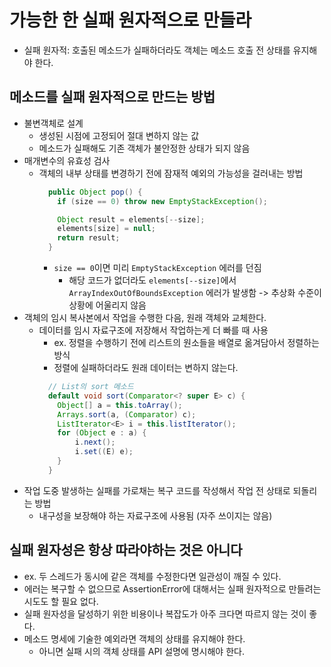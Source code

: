 # 가능한 한 실패 원자적으로 만들라
- 실패 원자적: 호출된 메소드가 실패하더라도 객체는 메소드 호출 전 상태를 유지해야 한다.

## 메소드를 실패 원자적으로 만드는 방법
- 불변객체로 설계
  - 생성된 시점에 고정되어 절대 변하지 않는 값
  - 메소드가 실패해도 기존 객체가 불안정한 상태가 되지 않음
- 매개변수의 유효성 검사
  - 객체의 내부 상태를 변경하기 전에 잠재적 예외의 가능성을 걸러내는 방법
    ```java
      public Object pop() {
        if (size == 0) throw new EmptyStackException();

        Object result = elements[--size];
        elements[size] = null;
        return result;
      }
    ```
    - `size == 0`이면 미리 `EmptyStackException` 에러를 던짐
      - 해당 코드가 없더라도 `elements[--size]`에서 `ArrayIndexOutOfBoundsException` 에러가 발생함 -> 추상화 수준이 상황에 어울리지 않음
- 객체의 임시 복사본에서 작업을 수행한 다음, 원래 객체와 교체한다.
  - 데이터를 임시 자료구조에 저장해서 작업하는게 더 빠를 때 사용
    - ex. 정렬을 수행하기 전에 리스트의 원소들을 배열로 옮겨담아서 정렬하는 방식
    - 정렬에 실패하더라도 원래 데이터는 변하지 않는다.
    ```java
      // List의 sort 메소드
      default void sort(Comparator<? super E> c) {
        Object[] a = this.toArray();
        Arrays.sort(a, (Comparator) c);
        ListIterator<E> i = this.listIterator();
        for (Object e : a) {
            i.next();
            i.set((E) e);
        }
      }
    ```
- 작업 도중 발생하는 실패를 가로채는 복구 코드를 작성해서 작업 전 상태로 되돌리는 방법
  - 내구성을 보장해야 하는 자료구조에 사용됨 (자주 쓰이지는 않음)

## 실패 원자성은 항상 따라야하는 것은 아니다
- ex. 두 스레드가 동시에 같은 객체를 수정한다면 일관성이 깨질 수 있다.
- 에러는 복구할 수 없으므로 AssertionError에 대해서는 실패 원자적으로 만들려는 시도도 할 필요 없다.
- 실패 원자성을 달성하기 위한 비용이나 복잡도가 아주 크다면 따르지 않는 것이 좋다.
- 메소드 명세에 기술한 예외라면 객체의 상태를 유지해야 한다.
  - 아니면 실패 시의 객체 상태를 API 설명에 명시해야 한다.
